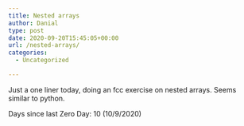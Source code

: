 ```yaml
---
title: Nested arrays
author: Danial
type: post
date: 2020-09-20T15:45:05+00:00
url: /nested-arrays/
categories:
  - Uncategorized

---
```

Just a one liner today, doing an fcc exercise on nested arrays. Seems similar to python.

Days since last Zero Day: 10 (10/9/2020)